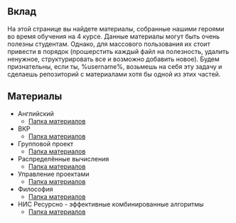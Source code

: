 ## Вклад

На этой странице вы найдете материалы, собранные нашими героями во время обучения на 4 курсе. 
Данные материалы могут быть очень полезны студентам. Однако, для массового пользования их стоит привести в порядок (прошерстить каждый файл на полезность, удалить ненужное, структурировать все и возможно добавить новое). Будем признательны, если ты, %username%, возьмешь на себя эту задачу и сделаешь репозиторий с материалами хотя бы одной из этих частей.


## Материалы 

- Английский
    - [Папка материалов](https://yadi.sk/d/K8FlmH1UIA__OQ)
- ВКР
    - [Папка материалов](https://yadi.sk/d/iMsyN-ANYxUB_g)
- Групповой проект
    - [Папка материалов](https://yadi.sk/d/5FvlMl28wUqjuQ)
- Распределённые вычисления
    - [Папка материалов](https://yadi.sk/d/Ge6bSjcHyhunEw)
- Управление проектами
    - [Папка материалов](https://yadi.sk/d/bkhdIQ84AqHZww)
- Философия
    - [Папка материалов](https://yadi.sk/d/Pny6ELsr9XSlUg)
- НИС Ресурсно - эффективные комбинированные алгоритмы
    - [Папка материалов](https://yadi.sk/d/EFVoQwDIWeGOiQ)
